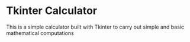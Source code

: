 # Tkinter Calculator
 This is a simple calculator built with Tkinter to carry out simple and basic mathematical computations
